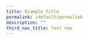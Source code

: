 ```yaml
---
title: Example Title
permalink: /default/permalink
description: ""
third_nav_title: Test new
---
```


